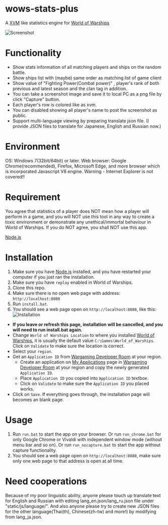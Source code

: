 # wows-stats-plus
A [XVM](http://www.modxvm.com/en/) like statistics engine for [World of Warships](http://worldofwarships.com/)

![Screenshot](http://i.imgur.com/b4ZJnA5.png?1)

# Functionality
- Show stats information of all matching players and ships on the random battle.
- Show ships list with (maybe) same order as matching list of game client
- Show value of "Fighting Power(Combat power)" , player's rank of both previous and latest season and the clan tag in addition. 
- You can take a screenshot image and save it to local PC as a png file by click "Capture" button.
- Each player's row is colored like as xvm.
- You can disabled showing all player's name to post the screenshot as public.
- Support multi-language viewing by preparing translate json file.
    (I provide JSON files to translate for Japanese, English and Russian now.)

# Environment
OS: Windows 7(32bit/64bit) or later.
Web browser: Google Chrome(recommended), Firefox, Microsoft Edge, and more browser which is incorporated Javascript V8 engine.
             Warning - Internet Explorer is not covered!!

# Requirement
You agree that statistics of a player does NOT mean how a player will perform in a game, and you will NOT use this tool in any way to create a toxic environment or demonstrate any unethical/immortal behaviour in World of Warships.
If you do NOT agree, you shall NOT use this app.

[Node.js](https://nodejs.org/en/)

# Installation
1. Make sure you have [Node.js](https://nodejs.org/en/) installed, and you have restarted your computer if you just ran the installation.
2. Make sure you have `replay` enabled in World of Warships.
3. Clone this repo.
4. Make sure there is no open web page with address: `http://localhost:8080` 
5. Run `install.bat`.
6. You should see a web page open on `http://localhost:8080`, like this:
![Installation](http://i.imgur.com/0Z2byWH.png)
  * **If you leave or refresh this page, installation will be cancelled, and you will need to run install.bat again.**
  * Change `World of Warships Location` to where you installed [World of Warships](http://worldofwarships.com/), it is usually the default value `C:\Games\World_of_Warships`. Click on `Validate` to make sure the location is correct.
  * Select your `region`.
  * Get an `Application ID` from [Wargaming Developer Room](http://na.wargaming.net/developers/) at your region.
    * Create an application on [My Applications](https://na.wargaming.net/developers/applications/) page in [Wargaming Developer Room](http://na.wargaming.net/developers/) at your region and copy the newly generated `Application ID`.
    * Place `Application ID` you copied into `Application ID` textbox.
    * Click on `Validate` to make sure the `Application ID` you placed works.
  * Click on `Save`. If everything goes through, the installation page will becomes an blank page.

# Usage
1. Run `run.bat` to start the app on your browser. Or run `run_chrome.bat` for only Google Chrome or Vivaldi with independent window mode (without menu bar and so on). Or run `run_nocapture.bat` to start the app without capture functionality.
2. You should see a web page open on `http://localhost:8080`, make sure only one web page to that address is open at all time.

# Need cooperations
Because of my poor linguistic ability, anyone please touch up translate text for English and Russian with editing lang_en.json/lang_ru.json file under "static/js/language/". 
And also anyone please try to create new JSON files for the other language(Thai(th), Chinese(zh-tw) and more!) by modifying from lang_ja.json. 

